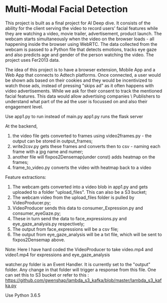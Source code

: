 # Multi-Modal Facial Detection
This project is built as a final project for AI Deep dive. It consists of the ability for the client serving the video to record users' facial features while they are watching a video, movie trailer, advertisement, product launch. The webcam starts simultaneously when the video on the browser loads - all happening inside the browser using WebRTC. The data collected from the webcam is passed to a Python file that detects emotions, tracks eye gaze and also predicts age and gender of the person watching the video. The project uses Fer2013 data. 

The idea of this project is to have a browser extension, Mobile App and a Web App that connects to Adtech platforms. Once connected, a user would be shown ads based on their cookies and they would be incentivized to watch those ads, instead of pressing "skips ad" as it often happens with video advertisements. While we ask for their consent to track the mentioned facial features. This data would allow advertising companies \ Publishers to understand what part of the ad the user is focussed on and also their engagement level. 

Use app1.py to run instead of main.py
app1.py runs the flask server

At the backend, 
1) the video file gets converted to frames using video2frames.py - the output can be stored in output_frames;
2) write2csv.py gets these frames and converts then to csv - naming each frame with a jpg name and numer;
3) another file will fixpos2Densemap(under const) adds heatmap on the frames;
4) frame_to_video.py converts the video with heatmap back to a video

Feature extractions:
1) The webcam gets converted into a video blob in app1.py and gets uploaded to a folder "upload_files". This can also be a S3 bucket;
2) The webcam video from the upload_files folder is pulled by VideoProducer.py;
3) VideoProducer sends this data to consumer_Expression.py and consumer_eyeGaze.py;
4) These in turn send the data to face_expressions.py and eye_gaze_analysis.py respectively;
5) The output from face_expressions will be a csv file;
6) The output from eye_gaze_analysis will be a txt file, which will be sent to fixpos2Densemap above. 

Note: Here I have hard coded the VideoProducer to take video.mp4 and video1.mp4 for expressions and eye_gaze_analysis

watcher.py folder is an Event Handler. It is currently set to the "output" folder. Any change in that folder will trigger a response from this file. One can set this to S3 bucket or refer to this :
https://github.com/gwenshap/lambda_s3_kafka/blob/master/lambda_s3_kafka.py

Use Python 3.6.5 

